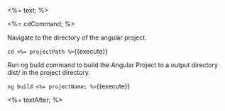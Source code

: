 <%= text; %>

<%= cdCommand; %>
 
Navigate to the directory of the angular project. 

`cd <%= projectPath %>`{{execute}}

Run ng build command to build the Angular Project to a output directory dist/ in the project directory.

`ng build <%= projectName; %>`{{execute}}

<%= textAfter; %>